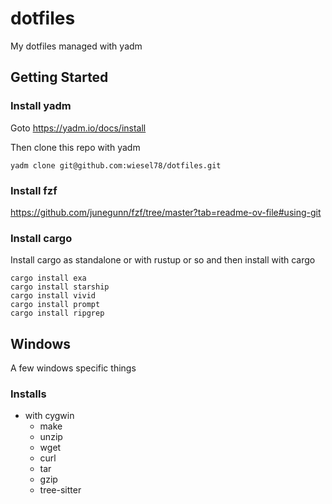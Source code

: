 # dotfiles
My dotfiles managed with yadm

## Getting Started

### Install yadm

Goto https://yadm.io/docs/install

Then clone this repo with yadm
```
yadm clone git@github.com:wiesel78/dotfiles.git
```

### Install fzf

https://github.com/junegunn/fzf/tree/master?tab=readme-ov-file#using-git

### Install cargo

Install cargo as standalone or with rustup or so and then install with cargo

```
cargo install exa
cargo install starship
cargo install vivid
cargo install prompt
cargo install ripgrep
```

## Windows
A few windows specific things

### Installs

* with cygwin
    * make
    * unzip
    * wget
    * curl
    * tar
    * gzip
    * tree-sitter
